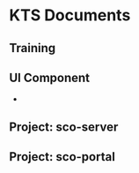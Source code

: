 # KTS Documents

## Training

## UI Component

* 
## Project: sco-server

## Project: sco-portal



